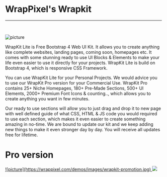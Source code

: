 <h1>WrapPixel's Wrapkit</h1>
<hr/>
<br/>

![picture](https://wrappixel.com/wp-content/uploads/edd/2017/11/wrapkit-free.jpg)

WrapKit Lite is Free Bootstrap 4 Web UI Kit. It allows you to create anything like complete websites, landing pages, coming soon, homepages etc. It comes with some stunning ready to use UI Blocks & Elements to make your life even easier to use it directly for your projects. WrapKit Lite is build on Bootstrap 4, which is responsive CSS Framework. 

You can use WrapKit Lite for your Personal Projects. We would advice you to use our WrapKit Pro version for your Commercial Use. WrapKit Pro contains 25+ Niche Homepages, 180+ Pre-Made Sections, 500+ UI Elements, 2000+ Premium Font Icons & counting.., which allows you to create anything you want in few minutes. 

Our ready to use sections will allow you to just drag and drop it to new page with well defined guide of what CSS, HTML & JS code you would required to use each section, which makes it even easier to create something amazing in no-time. We are bound to update our kit and we keep adding new things to make it even stronger day by day. You will receive all updates free for lifetime. 

<h1>Pro version</h1>
<a href="#">
![picture](https://wrappixel.com/demos/images/wrapkit-promotion.jpg)
<img src="https://wrappixel.com/demos/images/wrapkit-promotion.jpg"/>
</a>
